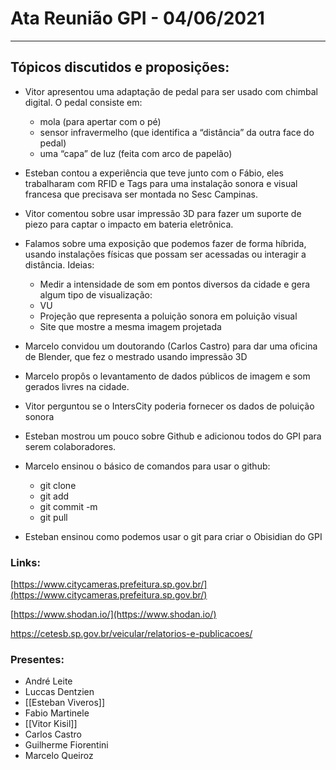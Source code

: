 # Ata Reunião GPI - 04/06/2021
---

## Tópicos discutidos e proposições:
- Vitor apresentou uma adaptação de pedal para ser usado com chimbal digital. O pedal consiste em:
    - mola (para apertar com o pé)
    - sensor infravermelho (que identifica a “distância” da outra face do pedal)
    - uma “capa” de luz (feita com arco de papelão)

- Esteban contou a experiência que teve junto com o Fábio, eles trabalharam com RFID e Tags para uma instalação sonora e visual francesa que precisava ser montada no Sesc Campinas. 

- Vitor comentou sobre usar impressão 3D para fazer um suporte de piezo para captar o impacto em bateria eletrônica. 

- Falamos sobre uma exposição que podemos fazer de forma híbrida, usando instalações físicas que possam ser acessadas ou interagir a distância. Ideias:
	- Medir a intensidade de som em pontos diversos da cidade e gera algum tipo de visualização: 
    - VU 
    - Projeção que representa a poluição sonora em poluição visual 
    - Site que mostre a mesma imagem projetada 

- Marcelo convidou um doutorando (Carlos Castro) para dar uma oficina de Blender, que fez o mestrado usando impressão 3D 
 
- Marcelo propôs o levantamento de dados públicos de imagem e som gerados livres na cidade. 

- Vitor perguntou se o IntersCity poderia fornecer os dados de poluição sonora

- Esteban mostrou um pouco sobre Github e adicionou todos do GPI para serem colaboradores. 

- Marcelo ensinou o básico de comandos para usar o github:
    - git clone
    - git add
    - git commit -m
    - git pull

-   Esteban ensinou como podemos usar o git para criar o Obisidian do GPI

### Links:
[https://www.citycameras.prefeitura.sp.gov.br/](https://www.citycameras.prefeitura.sp.gov.br/)

[https://www.shodan.io/](https://www.shodan.io/)

https://cetesb.sp.gov.br/veicular/relatorios-e-publicacoes/

### Presentes:
- André Leite
- Luccas Dentzien
- [[Esteban Viveros]]
- Fabio Martinele
- [[Vitor Kisil]]
- Carlos Castro
- Guilherme Fiorentini
- Marcelo Queiroz